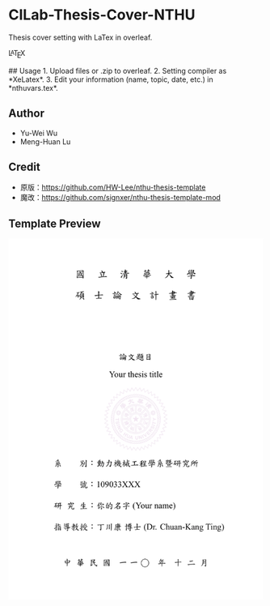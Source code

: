 
<i class="fa fa-renren fa-5x"></i>

<style>
    .tex sub, .latex sub, .latex sup {
      text-transform: uppercase;
    }

    .tex sub, .latex sub {
      vertical-align: -0.5ex;
      margin-left: -0.1667em;
      margin-right: -0.125em;
    }

    .tex, .latex, .tex sub, .latex sub {
      font-size: 1em;
    }

    .latex sup {
      font-size: 0.85em;
      vertical-align: 0.15em;
      margin-left: -0.36em;
      margin-right: -0.15em;
    }
</style>

# CILab-Thesis-Cover-NTHU
Thesis cover setting with LaTex in overleaf.
<p><span class="latex">L<sup>a</sup>T<sub>e</sub>X</span></p>
## Usage
1. Upload files or .zip to overleaf.
2. Setting compiler as *XeLatex*.
3. Edit your information (name, topic, date, etc.) in *nthuvars.tex*.

## Author
* Yu-Wei Wu
* Meng-Huan Lu

## Credit
* 原版：https://github.com/HW-Lee/nthu-thesis-template
* 魔改：https://github.com/signxer/nthu-thesis-template-mod

## Template Preview
<img src="NTHU_thesis_cover.png" alt="drawing" width="600"/>
